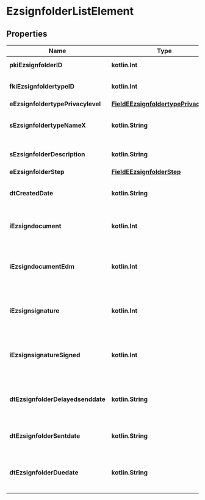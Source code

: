 
# EzsignfolderListElement

## Properties
Name | Type | Description | Notes
------------ | ------------- | ------------- | -------------
**pkiEzsignfolderID** | **kotlin.Int** | The unique ID of the Ezsignfolder | 
**fkiEzsignfoldertypeID** | **kotlin.Int** | The unique ID of the Ezsignfoldertype. | 
**eEzsignfoldertypePrivacylevel** | [**FieldEEzsignfoldertypePrivacylevel**](FieldEEzsignfoldertypePrivacylevel.md) |  | 
**sEzsignfoldertypeNameX** | **kotlin.String** | The name of the Ezsignfoldertype in the language of the requester | 
**sEzsignfolderDescription** | **kotlin.String** | The description of the Ezsignfolder | 
**eEzsignfolderStep** | [**FieldEEzsignfolderStep**](FieldEEzsignfolderStep.md) |  | 
**dtCreatedDate** | **kotlin.String** | The date and time at which the object was created | 
**iEzsigndocument** | **kotlin.Int** | The total number of Ezsigndocument in the folder | 
**iEzsigndocumentEdm** | **kotlin.Int** | The total number of Ezsigndocument in the folder that were saved in the edm system | 
**iEzsignsignature** | **kotlin.Int** | The total number of signature blocks in all Ezsigndocuments in the folder | 
**iEzsignsignatureSigned** | **kotlin.Int** | The total number of already signed signature blocks in all Ezsigndocuments in the folder | 
**dtEzsignfolderDelayedsenddate** | **kotlin.String** | The date and time at which the Ezsignfolder will be sent in the future. |  [optional]
**dtEzsignfolderSentdate** | **kotlin.String** | The date and time at which the Ezsignfolder was sent the last time. |  [optional]
**dtEzsignfolderDuedate** | **kotlin.String** | The maximum date and time at which the Ezsignfolder can be signed. |  [optional]



